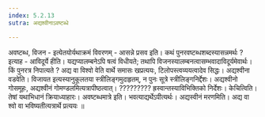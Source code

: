 ```yaml
---
index: 5.2.13
sutra: अद्यश्वीनाऽवष्टब्धे

---
```

  अवष्टब्ध, विजन - इत्येतयोर्यथाक्रमं विवरणम् - आसन्ने प्रसव इति। कथं पुनरवष्टब्धशब्दस्यासन्नमर्थः ? इत्याह - आविदूर्ये हीति। यद्यप्यालम्बनेऽपि षत्वं विधीयते; तथापि विजनस्यालम्बनत्वासम्भवादाविदूर्यमेवार्थः। किं पुनरत्र निपात्यते ? अद्य वा विश्वो वेति वार्थे समासः खप्रत्ययः, टिलोपस्त्वव्ययत्वादेव सिद्धः। अद्यश्वीना वडवेति। विजायत इत्यस्यानुकूलतया स्त्रीलिङ्गमुदाहृतम्, न पुनः सूत्रे स्त्रीलिङ्गनिर्द्देशः। अद्यश्वीनो गोसमूहः, अद्यश्वीनं गोमण्डलमित्यत्रापीष्ठत्वात्। ????????? ह्रस्वान्तस्याविभिक्तिको निर्देशः।  केचित्विति। तेषां यथाभिधानं क्रियाध्याहारः। अवष्टब्धमात्रे इति। भवत्याद्यर्थेऽपीत्यर्थः। अद्यस्वीनं मरणमिति। अद्य वा श्वो वा भविष्यतीत्यत्रार्थे प्रत्ययः ॥